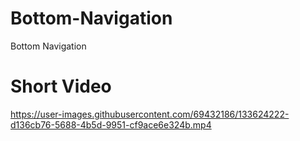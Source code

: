 # Bottom-Navigation
Bottom Navigation

# Short Video
https://user-images.githubusercontent.com/69432186/133624222-d136cb76-5688-4b5d-9951-cf9ace6e324b.mp4

